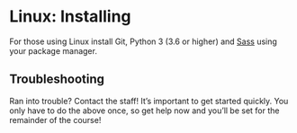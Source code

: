 # Linux: Installing

For those using Linux install Git, Python 3 (3.6 or higher) and [Sass](https://sass-lang.com/install) using your package manager.

## Troubleshooting

Ran into trouble? Contact the staff! It’s important to get started quickly. You only have to do the above once, so get help now and you’ll be set for the remainder of the course!
